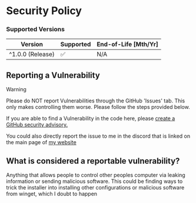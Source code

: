 # Security Policy

### Supported Versions
| Version           | Supported |    End-of-Life [Mth/Yr] |
| ----------------- | --------- | ----------------------- |
| ^1.0.0 (Release)  | ✅        | N/A                     |

## Reporting a Vulnerability
> [!WARNING]
> Please do NOT report Vulnerabilities through
> the GitHub 'Issues' tab. This only makes
> controlling them worse. Please follow the
> steps provided below.

If you are able to find a Vulnerability in the code here, please [create a GitHub security advisory.](https://docs.github.com/en/code-security/security-advisories/working-with-repository-security-advisories/creating-a-repository-security-advisory)

You could also directly report the issue to me in the discord that is linked on the main page of [my website](https://shxrk.dev)

## What is considered a reportable vulnerability?

Anything that allows people to control other peoples computer via leaking information or sending malicious software.
This could be finding ways to trick the installer into installing other configurations or malicious software from winget, which I doubt to happen
